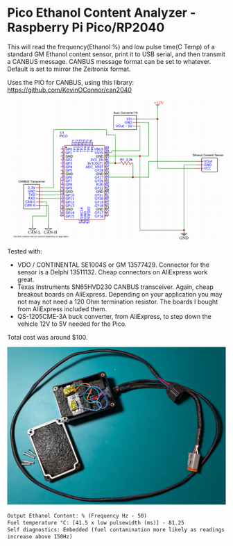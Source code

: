 # Pico Ethanol Content Analyzer - Raspberry Pi Pico/RP2040

This will read the frequency(Ethanol %) and low pulse time(C Temp) of a standard GM Ethanol content sensor, print it to USB serial, and then transmit a CANBUS message. CANBUS message format can be set to whatever. Default is set to mirror the Zeitronix format.

Uses the PIO for CANBUS, using this library: https://github.com/KevinOConnor/can2040

![Wiring Diagram.png](https://github.com/Sixline/PicoECA/blob/71ae7225f77051bbaef352438d7cf7f6980a8dbd/Wiring%20Diagram.png)

Tested with:
* VDO / CONTINENTAL SE1004S or GM 13577429. Connector for the sensor is a Delphi 13511132. Cheap connectors on AliExpress work great.
* Texas Instruments SN65HVD230 CANBUS transceiver. Again, cheap breakout boards on AliExpress. Depending on your application you may not may not need a 120 Ohm termination resistor. The boards I bought from AliExpress included them.
* QS-1205CME-3A buck converter, from AliExpress, to step down the vehicle 12V to 5V needed for the Pico.

Total cost was around $100.

![Completed Module.png](https://github.com/Sixline/PicoECA/blob/71ae7225f77051bbaef352438d7cf7f6980a8dbd/Completed%20Module.png)

```
Output Ethanol Content: % (Frequency Hz - 50)
Fuel temperature °C: [41.5 x low pulsewidth (ms)] - 81.25
Self diagnostics: Embedded (fuel contamination more likely as readings increase above 150Hz)
```
